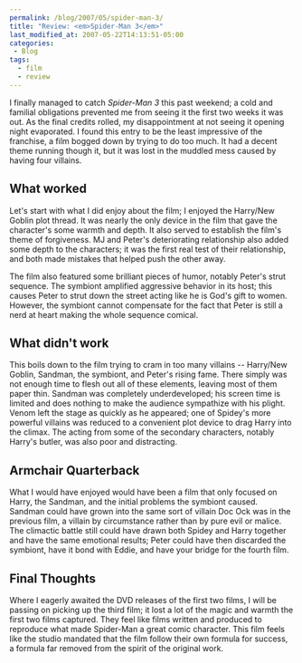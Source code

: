 ```yaml
---
permalink: /blog/2007/05/spider-man-3/
title: "Review: <em>Spider-Man 3</em>"
last_modified_at: 2007-05-22T14:13:51-05:00
categories:
 - Blog
tags:
  - film
  - review
---
```


I finally managed to catch _Spider-Man 3_ this past weekend; a cold and familial obligations prevented me from seeing it
the first two weeks it was out. As the final credits rolled, my disappointment at not seeing it opening night evaporated.
I found this entry to be the least impressive of the franchise, a film bogged down by trying to do too much. It had a
decent theme running though it, but it was lost in the muddled mess caused by having four villains.

## What worked
Let's start with what I did enjoy about the film; I enjoyed the Harry/New Goblin plot thread. It was nearly the only
device in the film that gave the character's some warmth and depth. It also served to establish the film's theme of
forgiveness. MJ and Peter's deteriorating relationship also added some depth to the characters; it was the first real
test of their relationship, and both made mistakes that helped push the other away.

The film also featured some brilliant pieces of humor, notably Peter's strut sequence. The symbiont amplified aggressive
behavior in its host; this causes Peter to strut down the street acting like he is God's gift to women. However, the
symbiont cannot compensate for the fact that Peter is still a nerd at heart making the whole sequence comical.

## What didn't work
This boils down to the film trying to cram in too many villains -- Harry/New Goblin, Sandman, the symbiont, and Peter's
rising fame. There simply was not enough time to flesh out all of these elements, leaving most of them paper thin. Sandman
was completely underdeveloped; his screen time is limited and does nothing to make the audience sympathize with his plight.
Venom left the stage as quickly as he appeared; one of Spidey's more powerful villains was reduced to a convenient plot
device to drag Harry into the climax. The acting from some of the secondary characters, notably Harry's butler, was also
poor and distracting.

## Armchair Quarterback
What I would have enjoyed would have been a film that only focused on Harry, the Sandman, and the initial problems the
symbiont caused. Sandman could have grown into the same sort of villain Doc Ock was in the previous film, a villain by
circumstance rather than by pure evil or malice. The climactic battle still could have drawn both Spidey and Harry
together and have the same emotional results; Peter could have then discarded the symbiont, have it bond with Eddie,
and have your bridge for the fourth film.

## Final Thoughts
Where I eagerly awaited the DVD releases of the first two films, I will be passing on picking up the third film; it lost
a lot of the magic and warmth the first two films captured. They feel like films written and produced to reproduce what
made Spider-Man a great comic character. This film feels like the studio mandated that the film follow their own formula
for success, a formula far removed from the spirit of the original work.